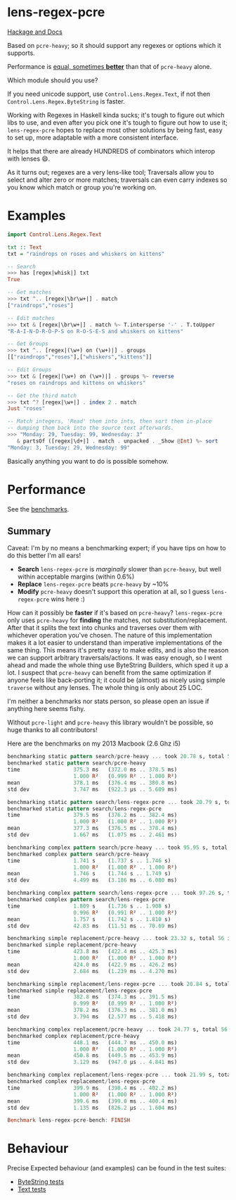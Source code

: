 # lens-regex-pcre

[Hackage and Docs](http://hackage.haskell.org/package/lens-regex-pcre)

Based on `pcre-heavy`; so it should support any regexes or options which it supports.

Performance is [equal, sometimes **better**](https://github.com/ChrisPenner/lens-regex-pcre#performance) than that of `pcre-heavy` alone.

Which module should you use?

If you need unicode support, use `Control.Lens.Regex.Text`, if not then `Control.Lens.Regex.ByteString` is faster.

Working with Regexes in Haskell kinda sucks; it's tough to figure out which libs
to use, and even after you pick one it's tough to figure out how to use it; `lens-regex-pcre` hopes to replace most other solutions by being fast, easy to set up, more adaptable with a more consistent interface.

It helps that there are already HUNDREDS of combinators which interop with lenses :smile:.

As it turns out; regexes are a very lens-like tool; Traversals allow you to select
and alter zero or more matches; traversals can even carry indexes so you know which match or group you're working
on.

# Examples

```haskell
import Control.Lens.Regex.Text

txt :: Text
txt = "raindrops on roses and whiskers on kittens"

-- Search
>>> has [regex|whisk|] txt
True

-- Get matches
>>> txt ^.. [regex|\br\w+|] . match
["raindrops","roses"]

-- Edit matches
>>> txt & [regex|\br\w+|] . match %~ T.intersperse '-' . T.toUpper
"R-A-I-N-D-R-O-P-S on R-O-S-E-S and whiskers on kittens"

-- Get Groups
>>> txt ^.. [regex|(\w+) on (\w+)|] . groups
[["raindrops","roses"],["whiskers","kittens"]]

-- Edit Groups
>>> txt & [regex|(\w+) on (\w+)|] . groups %~ reverse
"roses on raindrops and kittens on whiskers"

-- Get the third match
>>> txt ^? [regex|\w+|] . index 2 . match
Just "roses"

-- Match integers, 'Read' them into ints, then sort them in-place
-- dumping them back into the source text afterwards.
>>> "Monday: 29, Tuesday: 99, Wednesday: 3" 
   & partsOf ([regex|\d+|] . match . unpacked . _Show @Int) %~ sort
"Monday: 3, Tuesday: 29, Wednesday: 99"

```

Basically anything you want to do is possible somehow.

# Performance

See the [benchmarks](https://github.com/ChrisPenner/lens-regex-pcre/blob/master/bench/Bench.hs).

## Summary

Caveat: I'm by no means a benchmarking expert; if you have tips on how to do this better I'm all ears!

* **Search** `lens-regex-pcre` is *marginally* slower than `pcre-heavy`, but well within acceptable margins (within 0.6%)
* **Replace** `lens-regex-pcre` beats `pcre-heavy` by ~10%
* **Modify** `pcre-heavy` doesn't support this operation at all, so I guess `lens-regex-pcre` wins here :)

How can it possibly be **faster** if it's based on `pcre-heavy`? `lens-regex-pcre` only uses `pcre-heavy` for **finding** the matches, not substitution/replacement. After that it splits the text into chunks and traverses over them with whichever operation you've chosen. The nature of this implementation makes it a lot easier to understand than imperative implementations of the same thing. This means it's pretty easy to make edits, and is also the reason we can support arbitrary traversals/actions. It was easy enough, so I went ahead and made the whole thing use ByteString Builders, which sped it up a lot. I suspect that `pcre-heavy` can benefit from the same optimization if anyone feels like back-porting it; it could be (almost) as nicely using simple `traverse` without any lenses. The whole thing is only about 25 LOC.

I'm neither a benchmarks nor stats person, so please open an issue if anything here seems fishy.

Without `pcre-light` and `pcre-heavy` this library wouldn't be possible, so huge thanks to all contributors!

Here are the benchmarks on my 2013 Macbook (2.6 Ghz i5)

```haskell
benchmarking static pattern search/pcre-heavy ... took 20.78 s, total 56 iterations
benchmarked static pattern search/pcre-heavy
time                 375.3 ms   (372.0 ms .. 378.5 ms)
                     1.000 R²   (0.999 R² .. 1.000 R²)
mean                 378.1 ms   (376.4 ms .. 380.8 ms)
std dev              3.747 ms   (922.3 μs .. 5.609 ms)

benchmarking static pattern search/lens-regex-pcre ... took 20.79 s, total 56 iterations
benchmarked static pattern search/lens-regex-pcre
time                 379.5 ms   (376.2 ms .. 382.4 ms)
                     1.000 R²   (1.000 R² .. 1.000 R²)
mean                 377.3 ms   (376.5 ms .. 378.4 ms)
std dev              1.667 ms   (1.075 ms .. 2.461 ms)

benchmarking complex pattern search/pcre-heavy ... took 95.95 s, total 56 iterations
benchmarked complex pattern search/pcre-heavy
time                 1.741 s    (1.737 s .. 1.746 s)
                     1.000 R²   (1.000 R² .. 1.000 R²)
mean                 1.746 s    (1.744 s .. 1.749 s)
std dev              4.499 ms   (3.186 ms .. 6.080 ms)

benchmarking complex pattern search/lens-regex-pcre ... took 97.26 s, total 56 iterations
benchmarked complex pattern search/lens-regex-pcre
time                 1.809 s    (1.736 s .. 1.908 s)
                     0.996 R²   (0.991 R² .. 1.000 R²)
mean                 1.757 s    (1.742 s .. 1.810 s)
std dev              42.83 ms   (11.51 ms .. 70.69 ms)

benchmarking simple replacement/pcre-heavy ... took 23.32 s, total 56 iterations
benchmarked simple replacement/pcre-heavy
time                 423.8 ms   (422.4 ms .. 425.3 ms)
                     1.000 R²   (1.000 R² .. 1.000 R²)
mean                 424.0 ms   (422.9 ms .. 426.2 ms)
std dev              2.684 ms   (1.239 ms .. 4.270 ms)

benchmarking simple replacement/lens-regex-pcre ... took 20.84 s, total 56 iterations
benchmarked simple replacement/lens-regex-pcre
time                 382.8 ms   (374.3 ms .. 391.5 ms)
                     0.999 R²   (0.999 R² .. 1.000 R²)
mean                 378.2 ms   (376.3 ms .. 381.0 ms)
std dev              3.794 ms   (2.577 ms .. 5.418 ms)

benchmarking complex replacement/pcre-heavy ... took 24.77 s, total 56 iterations
benchmarked complex replacement/pcre-heavy
time                 448.1 ms   (444.7 ms .. 450.0 ms)
                     1.000 R²   (1.000 R² .. 1.000 R²)
mean                 450.8 ms   (449.5 ms .. 453.9 ms)
std dev              3.129 ms   (947.0 μs .. 4.841 ms)

benchmarking complex replacement/lens-regex-pcre ... took 21.99 s, total 56 iterations
benchmarked complex replacement/lens-regex-pcre
time                 399.9 ms   (398.4 ms .. 402.2 ms)
                     1.000 R²   (1.000 R² .. 1.000 R²)
mean                 399.6 ms   (399.0 ms .. 400.4 ms)
std dev              1.135 ms   (826.2 μs .. 1.604 ms)

Benchmark lens-regex-pcre-bench: FINISH
```

# Behaviour

Precise Expected behaviour (and examples) can be found in the test suites:

* [ByteString tests](https://github.com/ChrisPenner/lens-regex-pcre/blob/master/test/ByteString.hs)
* [Text tests](https://github.com/ChrisPenner/lens-regex-pcre/blob/master/test/Text.hs)
